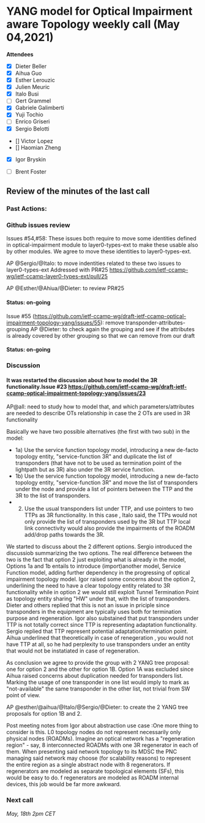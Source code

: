# YANG model for Optical Impairment aware Topology weekly call (May 04,2021)


****Attendees****
- [x] Dieter Beller
- [x] Aihua Guo
- [x] Esther Lerouzic
- [x] Julien Meuric
- [x] Italo Busi
- [ ] Gert Grammel
- [x] Gabriele Galimberti
- [x] Yuji Tochio
- [ ] Enrico Griseri
- [x] Sergio Belotti
- [] Victor Lopez
- [] Haomian Zheng
- [x] Igor Bryskin
- [ ] Brent Foster


## Review of the minutes of the last call
### Past Actions:

 
### Github issues review
Issues #54,#58: These issues both require to move some identities defined in optical-impairment module to layer0-types-ext to make these usable also by other modules.
We agree to move these identities to layer0-types-ext.

AP @Sergio/@Italo: to move indentities related to these two issues to layer0-types-ext
Addressed with PR#25 https://github.com/ietf-ccamp-wg/ietf-ccamp-layer0-types-ext/pull/25

AP @Esther/@Ahiua/@Dieter: to review PR#25
#### Status: on-going

Issue #55 (https://github.com/ietf-ccamp-wg/draft-ietf-ccamp-optical-impairment-topology-yang/issues/55): remove transponder-attributes-grouping
AP @Dieter: to check again the grouping and see if the attributes is already covered by other grouping so that we can remove from our draft
#### Status: on-going

### Discussion

#### It was restarted the discussion about how to model the 3R functionality.Issue #23 https://github.com/ietf-ccamp-wg/draft-ietf-ccamp-optical-impairment-topology-yang/issues/23

AP@all: need to study how to model that, and which parameters/attributes are needed to describe OTs relationship in case the 2 OTs are used in 3R functionality

Basically we have two possible alternatives (the first with two sub) in the model:
* 1a) Use the service function topology model, introducing a new de-facto topology entity, "service-function 3R" and duplicate the list of transponders (that have not to be used as termination point of the lightpath but as 3R) also under the 3R service function. 
* 1b) Use the service function topology model, introducing a new de-facto topology entity, "service-function 3R" and move the list of transponders under the node and provide a list of pointers between the TTP and the 3R to the list of transponders.
* 2) Use the usual transponders list under TTP, and use pointers to two TTPs as 3R functionality. In this case , Italo said, the TTPs would not only provide the list of transponders used by the 3R but TTP local link connectivity would also provide the impairments of the ROADM add/drop paths towards the 3R. 

We started to discuss about the 2 different options.
Sergio introduced the discussiob summarizing the two options.
The real difference between the two is the fact that option 2 just exploiting what is already in the model, Options 1a and 1b entails to introduce (import)another model, Service Function model, adding further dependency in the progressing of optical impairment topology model. 
Igor raised some concerns about the option 2,
underlining the need to have a clear topology entity related to 3R functionality while in option 2 we would still exploit Tunnel Termination Point as topology entity sharing "HW" under that, with the list of transponders.
Dieter and others replied that this is not an issue in priciple since transponders in the equipment are typically uses both for termination purpose and regeneration.
Igor also substained that put transponders under TTP is not totally correct since TTP is representing adaptation functionality.
Sergio replied that TTP represent potential  adaptation/termination point. 
Aihua underlined that theoretically in case of renegeration , you would not have TTP at all, so he had perplexity to use transponders under an entity that would not be instatiated in case of regeneration.

As conclusion we agree to provide the group with 2 YANG tree proposal: 
one for option 2 and the other for option 1B.
Option 1A was excluded since Aihua raised concerns about duplication needed for transponders list.
Marking the usage of one transponder in one list would imply to mark as "not-available" the same transponder in the other list, not trivial from SW point of view.

AP @esther/@aihua/@Italo/@Sergio/@Dieter: to create the 2 YANG tree proposals for option 1B and 2.

Post meeting notes from Igor about abstraction use case :One more thing to consider is this. L0 topology nodes do not represent necessarily only physical nodes (ROADMs). 
Imagine an optical network has a "regeneration region" - say, 8  interconnected ROADMs with one 3R regenerator  in each of them. 
When presenting said network topology to its MDSC the PNC managing said network  may choose (for scalability reasons) to represent the entire region
as a single abstract node with 8 regenerators. 
If regenerators are modeled as separate topological elements (SFs), this would be easy to do. 
f regenerators are modeled as ROADM internal devices, this job would be far more awkward.


### Next call
*May, 18th 2pm CET* 
